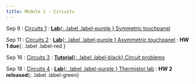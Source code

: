 ```yaml
---
title: Module 1 - Circuits
---
```


Sep 9
: [Circuits 1]({{site.url}}{{site.baseurl}}/assets/module-1-circuit/mod-1-lecture-5-circuit-analysis.pdf)
  : [**Lab**{: .label .label-purple } Symmetric touchpanel]({{site.url}}{{site.baseurl}}/assets/module-1-circuit/mod-1-lecture-5-voltage-divider-notebook.ipynb)
  
Sep 11
: [Circuits 2]({{site.url}}{{site.baseurl}}/assets/module-1-circuit/mod-1-lecture-6-circuit-analysis-2.pdf)
  : [**Lab**{: .label .label-purple } Asymmetric touchpanel]({{site.url}}{{site.baseurl}}/assets/module-1-circuit/mod-1-lecture-6-touch-panel-lab.pdf)
: **HW 1 due**{: .label .label-red }

Sep 16
: [Circuits 3]({{site.url}}{{site.baseurl}}/assets/module-1-circuit/x.pdf)
  : [**Tutorial**{: .label .label-black} Circuit problems](#)

Sep 18
: [Circuits 4]({{site.url}}{{site.baseurl}}/assets/module-1-circuit/x.pdf)
  : [**Lab**{: .label .label-purple } Thermistor lab]({{site.url}}{{site.baseurl}}/assets/module-1-circuit/mod-1-lecture-8-temperature-sensor-demo.zip)
: **HW 2 released**{: .label .label-green}
